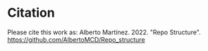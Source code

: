# Citation

Please cite this work as:
Alberto Martínez. 2022. "Repo Structure". https://github.com/AlbertoMCD/Repo_structure
